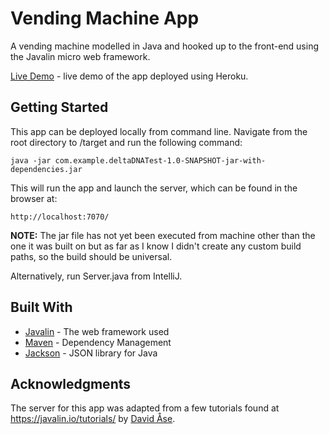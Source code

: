 # Vending Machine App

A vending machine modelled in Java and hooked up to the front-end using the Javalin micro web framework.

[Live Demo](https://vending-machine-app.herokuapp.com/) - live demo of the app deployed using Heroku.

## Getting Started

This app can be deployed locally from command line. Navigate from the root directory to /target and run the following command:

```
java -jar com.example.deltaDNATest-1.0-SNAPSHOT-jar-with-dependencies.jar
```
This will run the app and launch the server, which can be found in the browser at:

```
http://localhost:7070/
```

__NOTE:__ The jar file has not yet been executed from machine other than the one it was built on but as far as I know I didn't create any custom build paths, so the build should be universal.

Alternatively, run Server.java from IntelliJ.

## Built With

* [Javalin](https://javalin.io/) - The web framework used
* [Maven](https://maven.apache.org/) - Dependency Management
* [Jackson](https://github.com/FasterXML/jackson) - JSON library for Java


## Acknowledgments

The server for this app was adapted from a few tutorials found at https://javalin.io/tutorials/ by [David Åse](https://github.com/tipsy/).

